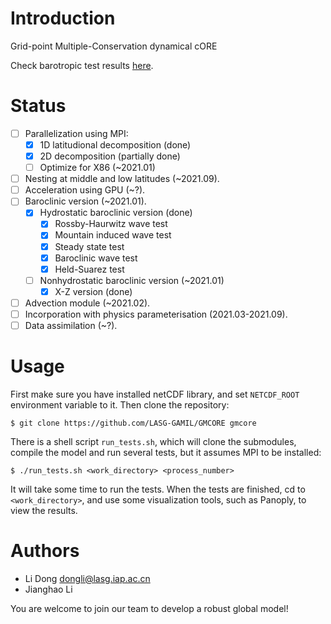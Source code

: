 # Introduction

Grid-point Multiple-Conservation dynamical cORE

Check barotropic test results [here](https://github.com/gmcore-project/gmcore/wiki/Test-Archive).

# Status

- [ ] Parallelization using MPI:
  - [X] 1D latitudional decomposition (done)
  - [X] 2D decomposition (partially done)
  - [ ] Optimize for X86 (~2021.01)
- [ ] Nesting at middle and low latitudes (~2021.09).
- [ ] Acceleration using GPU (~?).
- [ ] Baroclinic version (~2021.01).
  - [X] Hydrostatic baroclinic version (done)
    - [X] Rossby-Haurwitz wave test
    - [X] Mountain induced wave test
    - [X] Steady state test
    - [X] Baroclinic wave test
    - [X] Held-Suarez test 
  - [ ] Nonhydrostatic baroclinic version (~2021.01)
    - [X] X-Z version (done)
- [ ] Advection module (~2021.02).
- [ ] Incorporation with physics parameterisation (2021.03-2021.09).
- [ ] Data assimilation (~?).

# Usage

First make sure you have installed netCDF library, and set `NETCDF_ROOT` environment variable to it. Then clone the repository:
```
$ git clone https://github.com/LASG-GAMIL/GMCORE gmcore
```
There is a shell script `run_tests.sh`, which will clone the submodules, compile the model and run several tests, but it assumes MPI to be installed:
```
$ ./run_tests.sh <work_directory> <process_number>
```
It will take some time to run the tests. When the tests are finished, cd to `<work_directory>`, and use some visualization tools, such as Panoply, to view the results.

# Authors

- Li Dong <dongli@lasg.iap.ac.cn>
- Jianghao Li

You are welcome to join our team to develop a robust global model!
